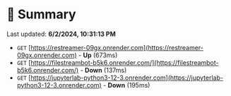 # 📖 Summary
Last updated: **6/2/2024, 10:31:13 PM**

- `GET` [https://restreamer-09gx.onrender.com](https://restreamer-09gx.onrender.com) - **Up** (673ms)
- `GET` [https://filestreambot-b5k6.onrender.com/](https://filestreambot-b5k6.onrender.com/) - **Down** (137ms)
- `GET` [https://jupyterlab-python3-12-3.onrender.com](https://jupyterlab-python3-12-3.onrender.com) - **Down** (195ms)
